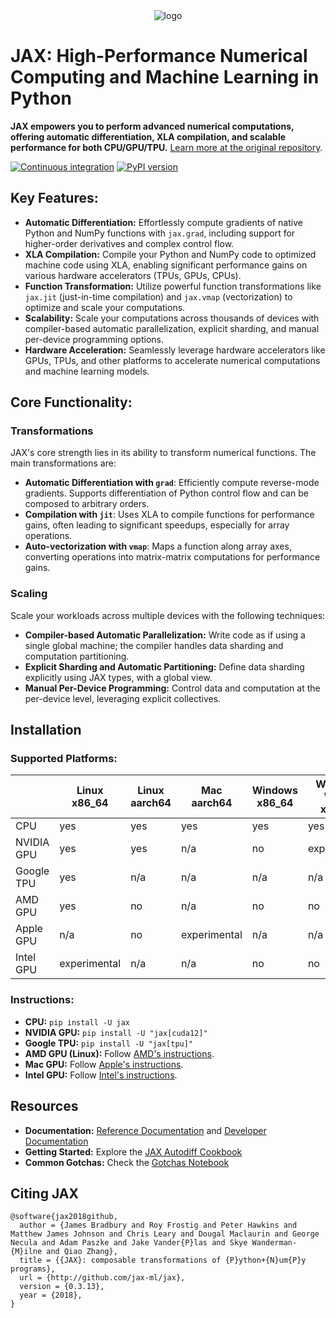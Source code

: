 <div align="center">
<img src="https://raw.githubusercontent.com/jax-ml/jax/main/images/jax_logo_250px.png" alt="logo">
</div>

# JAX: High-Performance Numerical Computing and Machine Learning in Python

**JAX empowers you to perform advanced numerical computations, offering automatic differentiation, XLA compilation, and scalable performance for both CPU/GPU/TPU.** [Learn more at the original repository](https://github.com/jax-ml/jax).

[![Continuous integration](https://github.com/jax-ml/jax/actions/workflows/ci-build.yaml/badge.svg)](https://github.com/jax-ml/jax/actions/workflows/ci-build.yaml)
[![PyPI version](https://img.shields.io/pypi/v/jax)](https://pypi.org/project/jax/)

## Key Features:

*   **Automatic Differentiation:** Effortlessly compute gradients of native Python and NumPy functions with `jax.grad`, including support for higher-order derivatives and complex control flow.
*   **XLA Compilation:** Compile your Python and NumPy code to optimized machine code using XLA, enabling significant performance gains on various hardware accelerators (TPUs, GPUs, CPUs).
*   **Function Transformation:** Utilize powerful function transformations like `jax.jit` (just-in-time compilation) and `jax.vmap` (vectorization) to optimize and scale your computations.
*   **Scalability:** Scale your computations across thousands of devices with compiler-based automatic parallelization, explicit sharding, and manual per-device programming options.
*   **Hardware Acceleration:**  Seamlessly leverage hardware accelerators like GPUs, TPUs, and other platforms to accelerate numerical computations and machine learning models.

## Core Functionality:

### Transformations

JAX's core strength lies in its ability to transform numerical functions. The main transformations are:

*   **Automatic Differentiation with `grad`**: Efficiently compute reverse-mode gradients. Supports differentiation of Python control flow and can be composed to arbitrary orders.
*   **Compilation with `jit`**: Uses XLA to compile functions for performance gains, often leading to significant speedups, especially for array operations.
*   **Auto-vectorization with `vmap`**: Maps a function along array axes, converting operations into matrix-matrix computations for performance gains.

### Scaling

Scale your workloads across multiple devices with the following techniques:

*   **Compiler-based Automatic Parallelization:** Write code as if using a single global machine; the compiler handles data sharding and computation partitioning.
*   **Explicit Sharding and Automatic Partitioning:** Define data sharding explicitly using JAX types, with a global view.
*   **Manual Per-Device Programming:** Control data and computation at the per-device level, leveraging explicit collectives.

## Installation

### Supported Platforms:

|            | Linux x86_64 | Linux aarch64 | Mac aarch64  | Windows x86_64 | Windows WSL2 x86_64 |
|------------|--------------|---------------|--------------|----------------|---------------------|
| CPU        | yes          | yes           | yes          | yes            | yes                 |
| NVIDIA GPU | yes          | yes           | n/a          | no             | experimental        |
| Google TPU | yes          | n/a           | n/a          | n/a            | n/a                 |
| AMD GPU    | yes          | no            | n/a          | no             | no                  |
| Apple GPU  | n/a          | no            | experimental | n/a            | n/a                 |
| Intel GPU  | experimental | n/a           | n/a          | no             | no                  |

### Instructions:

*   **CPU:** `pip install -U jax`
*   **NVIDIA GPU:** `pip install -U "jax[cuda12]"`
*   **Google TPU:** `pip install -U "jax[tpu]"`
*   **AMD GPU (Linux):** Follow [AMD's instructions](https://github.com/jax-ml/jax/blob/main/build/rocm/README.md).
*   **Mac GPU:** Follow [Apple's instructions](https://developer.apple.com/metal/jax/).
*   **Intel GPU:** Follow [Intel's instructions](https://github.com/intel/intel-extension-for-openxla/blob/main/docs/acc_jax.md).

## Resources

*   **Documentation:** [Reference Documentation](https://docs.jax.dev/) and [Developer Documentation](https://docs.jax.dev/en/latest/developer.html)
*   **Getting Started:** Explore the [JAX Autodiff Cookbook](https://docs.jax.dev/en/latest/notebooks/autodiff_cookbook.html)
*   **Common Gotchas:** Check the [Gotchas Notebook](https://docs.jax.dev/en/latest/notebooks/Common_Gotchas_in_JAX.html)

## Citing JAX

```
@software{jax2018github,
  author = {James Bradbury and Roy Frostig and Peter Hawkins and Matthew James Johnson and Chris Leary and Dougal Maclaurin and George Necula and Adam Paszke and Jake Vander{P}las and Skye Wanderman-{M}ilne and Qiao Zhang},
  title = {{JAX}: composable transformations of {P}ython+{N}um{P}y programs},
  url = {http://github.com/jax-ml/jax},
  version = {0.3.13},
  year = {2018},
}